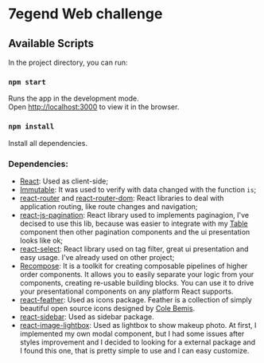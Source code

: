# 7egend Web challenge

## Available Scripts

In the project directory, you can run:

### `npm start`

Runs the app in the development mode.<br>
Open [http://localhost:3000](http://localhost:3000) to view it in the browser.

### `npm install`

Install all dependencies.

### Dependencies:

- [React](https://reactjs.org/): Used as client-side;
- [Immutable](https://facebook.github.io/immutable-js/): It was used to verify with data changed with the function `is`;
- [react-router](https://reacttraining.com/react-router/) and [react-router-dom](https://github.com/ReactTraining/react-router/tree/master/packages/react-router-dom): React libraries to deal with application routing, like route changes and navigation;
- [react-js-pagination](https://github.com/vayser/react-js-pagination): React library used to implements paginagion, I've decised to use this lib, because was easier to integrate with my [Table](https://github.com/leandher/rc-makeup-api/blob/master/src/components/Table/Table.js) component then other pagination components and the ui presentation looks like ok;
- [react-select](https://github.com/jedwatson/react-select): React library used on tag filter, great ui presentation and easy usage. I've already used on other project;
- [Recompose](https://github.com/acdlite/recompose): It is a toolkit for creating composable pipelines of higher order components. It allows you to easily separate your logic from your components, creating re-usable building blocks. You can use it to drive your presentational components on any platform React supports.
- [react-feather](https://github.com/feathericons/react-feather): Used as icons package. Feather is a collection of simply beautiful open source icons designed by [Cole Bemis](https://github.com/colebemis/).
- [react-sidebar](https://github.com/balloob/react-sidebar): Used as sidebar package.
- [react-image-lightbox](https://github.com/frontend-collective/react-image-lightbox): Used as lightbox to show makeup photo. At first, I implemented my own modal component, but I had some issues after styles improvement and I decided to looking for a external package and I found this one, that is pretty simple to use and I can easy customize.
